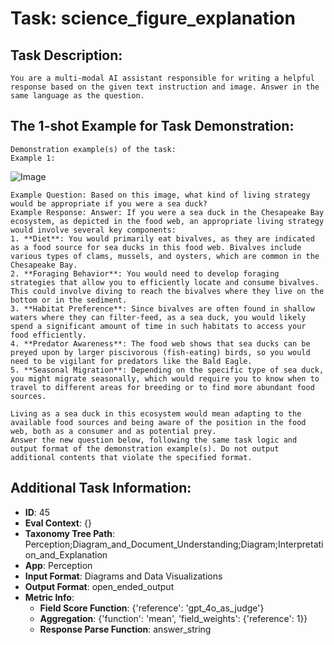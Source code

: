 # Task: science_figure_explanation

## Task Description:

```
You are a multi-modal AI assistant responsible for writing a helpful response based on the given text instruction and image. Answer in the same language as the question.
```

## The 1-shot Example for Task Demonstration:

```
Demonstration example(s) of the task:
Example 1:
```

![Image](0.png)

```
Example Question: Based on this image, what kind of living strategy would be appropriate if you were a sea duck?
Example Response: Answer: If you were a sea duck in the Chesapeake Bay ecosystem, as depicted in the food web, an appropriate living strategy would involve several key components:
1. **Diet**: You would primarily eat bivalves, as they are indicated as a food source for sea ducks in this food web. Bivalves include various types of clams, mussels, and oysters, which are common in the Chesapeake Bay.
2. **Foraging Behavior**: You would need to develop foraging strategies that allow you to efficiently locate and consume bivalves. This could involve diving to reach the bivalves where they live on the bottom or in the sediment.
3. **Habitat Preference**: Since bivalves are often found in shallow waters where they can filter-feed, as a sea duck, you would likely spend a significant amount of time in such habitats to access your food efficiently.
4. **Predator Awareness**: The food web shows that sea ducks can be preyed upon by larger piscivorous (fish-eating) birds, so you would need to be vigilant for predators like the Bald Eagle.
5. **Seasonal Migration**: Depending on the specific type of sea duck, you might migrate seasonally, which would require you to know when to travel to different areas for breeding or to find more abundant food sources.

Living as a sea duck in this ecosystem would mean adapting to the available food sources and being aware of the position in the food web, both as a consumer and as potential prey.
Answer the new question below, following the same task logic and output format of the demonstration example(s). Do not output additional contents that violate the specified format.
```

## Additional Task Information:

- **ID**: 45
- **Eval Context**: {}
- **Taxonomy Tree Path**: Perception;Diagram_and_Document_Understanding;Diagram;Interpretation_and_Explanation
- **App**: Perception
- **Input Format**: Diagrams and Data Visualizations
- **Output Format**: open_ended_output
- **Metric Info**:
  - **Field Score Function**: {'reference': 'gpt_4o_as_judge'}
  - **Aggregation**: {'function': 'mean', 'field_weights': {'reference': 1}}
  - **Response Parse Function**: answer_string
